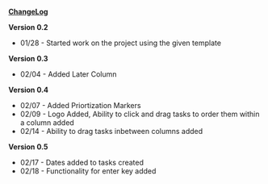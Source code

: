 <b><u>ChangeLog</b></u>

<b>Version 0.2</b>
<ul>
  <li>01/28 - Started work on the project using the given template</li>
</ul>
<b>Version 0.3</b>
<ul>
  <li>02/04 - Added Later Column</li> 
</ul>
<b>Version 0.4</b>
<ul>
  <li>02/07 - Added Priortization Markers</li>
  <li>02/09 - Logo Added, Ability to click and drag tasks to order them within a column added</li>
  <li>02/14 - Ability to drag tasks inbetween columns added</li>  
</ul>
<b>Version 0.5</b>
<ul>
  <li>02/17 - Dates added to tasks created</li>
  <li>02/18 - Functionality for enter key added</li>
</ul>
